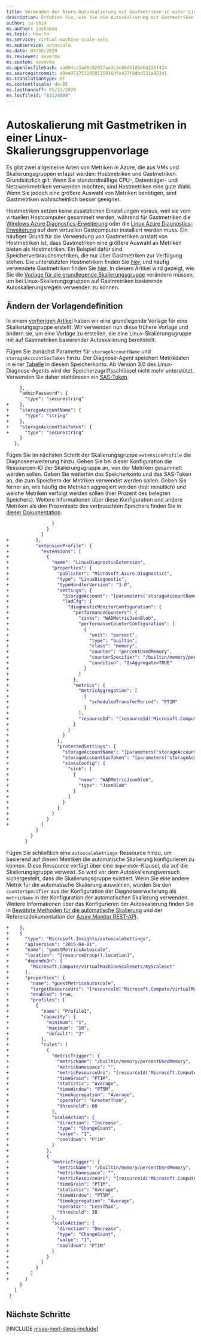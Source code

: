 ```yaml
---
title: Verwenden der Azure-Autoskalierung mit Gastmetriken in einer Linux-Skalierungsgruppenvorlage
description: Erfahren Sie, wie Sie die Autoskalierung mit Gastmetriken in einer Linux-Vorlage für virtuelle Computer in einer VM-Skalierungsgruppe verwenden können
author: ju-shim
ms.author: jushiman
ms.topic: how-to
ms.service: virtual-machine-scale-sets
ms.subservice: autoscale
ms.date: 04/26/2019
ms.reviewer: avverma
ms.custom: avverma
ms.openlocfilehash: aa004cc3ad6c02937ae3c3c8bdb1d5ebd225f434
ms.sourcegitcommit: a8ee9717531050115916dfe427f84bd531a92341
ms.translationtype: HT
ms.contentlocale: de-DE
ms.lasthandoff: 05/12/2020
ms.locfileid: "83124804"
---
```

# <a name="autoscale-using-guest-metrics-in-a-linux-scale-set-template"></a>Autoskalierung mit Gastmetriken in einer Linux-Skalierungsgruppenvorlage

Es gibt zwei allgemeine Arten von Metriken in Azure, die aus VMs und Skalierungsgruppen erfasst werden: Hostmetriken und Gastmetriken. Grundsätzlich gilt: Wenn Sie standardmäßige CPU-, Datenträger- und Netzwerkmetriken verwenden möchten, sind Hostmetriken eine gute Wahl. Wenn Sie jedoch eine größere Auswahl von Metriken benötigen, sind Gastmetriken wahrscheinlich besser geeignet.

Hostmetriken setzen keine zusätzlichen Einstellungen voraus, weil sie vom virtuellen Hostcomputer gesammelt werden, während für Gastmetriken die [Windows Azure Diagnostics-Erweiterung](../virtual-machines/windows/extensions-diagnostics-template.md) oder die [Linux Azure Diagnostics-Erweiterung](../virtual-machines/linux/diagnostic-extension.md) auf dem virtuellen Gastcomputer installiert werden muss. Ein häufiger Grund für die Verwendung von Gastmetriken anstatt von Hostmetriken ist, dass Gastmetriken eine größere Auswahl an Metriken bieten als Hostmetriken. Ein Beispiel dafür sind Speicherverbrauchsmetriken, die nur über Gastmetriken zur Verfügung stehen. Die unterstützten Hostmetriken finden Sie [hier](../azure-monitor/platform/metrics-supported.md), und häufig verwendete Gastmetriken finden Sie [hier](../azure-monitor/platform/autoscale-common-metrics.md). In diesem Artikel wird gezeigt, wie Sie die [Vorlage für die grundlegende Skalierungsgruppe](virtual-machine-scale-sets-mvss-start.md) verändern müssen, um bei Linux-Skalierungsgruppen auf Gastmetriken basierende Autoskalierungsregeln verwenden zu können.

## <a name="change-the-template-definition"></a>Ändern der Vorlagendefinition

In einem [vorherigen Artikel](virtual-machine-scale-sets-mvss-start.md) haben wir eine grundlegende Vorlage für eine Skalierungsgruppe erstellt. Wir verwenden nun diese frühere Vorlage und ändern sie, um eine Vorlage zu erstellen, die eine Linux-Skalierungsgruppe mit auf Gastmetriken basierender Autoskalierung bereitstellt.

Fügen Sie zunächst Parameter für `storageAccountName` und `storageAccountSasToken` hinzu. Der Diagnose-Agent speichert Metrikdaten in einer [Tabelle](../cosmos-db/table-storage-how-to-use-dotnet.md) in diesem Speicherkonto. Ab Version 3.0 des Linux-Diagnose-Agents wird der Speicherzugriffsschlüssel nicht mehr unterstützt. Verwenden Sie daher stattdessen ein [SAS-Token](../storage/common/storage-dotnet-shared-access-signature-part-1.md).

```diff
     },
     "adminPassword": {
       "type": "securestring"
+    },
+    "storageAccountName": {
+      "type": "string"
+    },
+    "storageAccountSasToken": {
+      "type": "securestring"
     }
   },
```

Fügen Sie im nächsten Schritt der Skalierungsgruppe `extensionProfile` die Diagnoseerweiterung hinzu. Geben Sie bei dieser Konfiguration die Ressourcen-ID der Skalierungsgruppe an, von der Metriken gesammelt werden sollen. Geben Sie weiterhin das Speicherkonto und das SAS-Token an, die zum Speichern der Metriken verwendet werden sollen. Geben Sie ferner an, wie häufig die Metriken aggregiert werden (hier minütlich) und welche Metriken verfolgt werden sollen (hier Prozent des belegten Speichers). Weitere Informationen über diese Konfiguration und andere Metriken als den Prozentsatz des verbrauchten Speichers finden Sie in [dieser Dokumentation](../virtual-machines/linux/diagnostic-extension.md).

```diff
                 }
               }
             ]
+          },
+          "extensionProfile": {
+            "extensions": [
+              {
+                "name": "LinuxDiagnosticExtension",
+                "properties": {
+                  "publisher": "Microsoft.Azure.Diagnostics",
+                  "type": "LinuxDiagnostic",
+                  "typeHandlerVersion": "3.0",
+                  "settings": {
+                    "StorageAccount": "[parameters('storageAccountName')]",
+                    "ladCfg": {
+                      "diagnosticMonitorConfiguration": {
+                        "performanceCounters": {
+                          "sinks": "WADMetricJsonBlob",
+                          "performanceCounterConfiguration": [
+                            {
+                              "unit": "percent",
+                              "type": "builtin",
+                              "class": "memory",
+                              "counter": "percentUsedMemory",
+                              "counterSpecifier": "/builtin/memory/percentUsedMemory",
+                              "condition": "IsAggregate=TRUE"
+                            }
+                          ]
+                        },
+                        "metrics": {
+                          "metricAggregation": [
+                            {
+                              "scheduledTransferPeriod": "PT1M"
+                            }
+                          ],
+                          "resourceId": "[resourceId('Microsoft.Compute/virtualMachineScaleSets', 'myScaleSet')]"
+                        }
+                      }
+                    }
+                  },
+                  "protectedSettings": {
+                    "storageAccountName": "[parameters('storageAccountName')]",
+                    "storageAccountSasToken": "[parameters('storageAccountSasToken')]",
+                    "sinksConfig": {
+                      "sink": [
+                        {
+                          "name": "WADMetricJsonBlob",
+                          "type": "JsonBlob"
+                        }
+                      ]
+                    }
+                  }
+                }
+              }
+            ]
           }
         }
       }
```

Fügen Sie schließlich eine `autoscaleSettings`-Ressource hinzu, um basierend auf diesen Metriken die automatische Skalierung konfigurieren zu können. Diese Ressource verfügt über eine `dependsOn`-Klausel, die auf die Skalierungsgruppe verweist. So wird vor dem Autoskalierungsversuch sichergestellt, dass die Skalierungsgruppe existiert. Wenn Sie eine andere Metrik für die automatische Skalierung auswählen, würden Sie den `counterSpecifier` aus der Konfiguration der Diagnoseerweiterung als `metricName` in der Konfiguration der automatischen Skalierung verwenden. Weitere Informationen über das Konfigurieren der Autoskalierung finden Sie in [Bewährte Methoden für die automatische Skalierung](../azure-monitor/platform/autoscale-best-practices.md) und der Referenzdokumentation der [Azure Monitor REST-API](/rest/api/monitor/autoscalesettings).

```diff
+    },
+    {
+      "type": "Microsoft.Insights/autoscaleSettings",
+      "apiVersion": "2015-04-01",
+      "name": "guestMetricsAutoscale",
+      "location": "[resourceGroup().location]",
+      "dependsOn": [
+        "Microsoft.Compute/virtualMachineScaleSets/myScaleSet"
+      ],
+      "properties": {
+        "name": "guestMetricsAutoscale",
+        "targetResourceUri": "[resourceId('Microsoft.Compute/virtualMachineScaleSets', 'myScaleSet')]",
+        "enabled": true,
+        "profiles": [
+          {
+            "name": "Profile1",
+            "capacity": {
+              "minimum": "1",
+              "maximum": "10",
+              "default": "3"
+            },
+            "rules": [
+              {
+                "metricTrigger": {
+                  "metricName": "/builtin/memory/percentUsedMemory",
+                  "metricNamespace": "",
+                  "metricResourceUri": "[resourceId('Microsoft.Compute/virtualMachineScaleSets', 'myScaleSet')]",
+                  "timeGrain": "PT1M",
+                  "statistic": "Average",
+                  "timeWindow": "PT5M",
+                  "timeAggregation": "Average",
+                  "operator": "GreaterThan",
+                  "threshold": 60
+                },
+                "scaleAction": {
+                  "direction": "Increase",
+                  "type": "ChangeCount",
+                  "value": "1",
+                  "cooldown": "PT1M"
+                }
+              },
+              {
+                "metricTrigger": {
+                  "metricName": "/builtin/memory/percentUsedMemory",
+                  "metricNamespace": "",
+                  "metricResourceUri": "[resourceId('Microsoft.Compute/virtualMachineScaleSets', 'myScaleSet')]",
+                  "timeGrain": "PT1M",
+                  "statistic": "Average",
+                  "timeWindow": "PT5M",
+                  "timeAggregation": "Average",
+                  "operator": "LessThan",
+                  "threshold": 30
+                },
+                "scaleAction": {
+                  "direction": "Decrease",
+                  "type": "ChangeCount",
+                  "value": "1",
+                  "cooldown": "PT1M"
+                }
+              }
+            ]
+          }
+        ]
+      }
     }
   ]
 }
```





## <a name="next-steps"></a>Nächste Schritte

[!INCLUDE [mvss-next-steps-include](../../includes/mvss-next-steps.md)]

